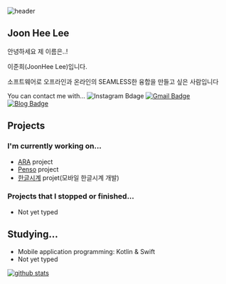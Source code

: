 ![header](https://capsule-render.vercel.app/api?type=waving&color=0:8deebc,100:96eff4&height=300&section=header&text=HeLlo_WoRlD!&fontColor=#000000&fontSize=90)

## Joon Hee Lee
안녕하세요 제 이름은..!

이준희(JoonHee Lee)입니다.

소프트웨어로 오프라인과 온라인의 SEAMLESS한 융합을 만들고 싶은 사람입니다

You can contact me with...
![Instagram Bdage](https://img.shields.io/badge/instagram-e4405f?style=flat-square&logo=instagram&logoColor=white&link=https://www.instagram.com/js_develop/)
[![Gmail Badge](https://img.shields.io/badge/-Gmail-d14836?style=flat-square&logo=Gmail&logoColor=white&link=mailto:hanchaa@gmail.com)](mailto:neo81389@gmail.com)
[![Blog Badge](https://img.shields.io/badge/Blog-black?style=falt-suqre&logo=github&logoColor=white&link=https://joonlee.notion.site/JoonLee-Studio-dab0807295ad4a47802561c3b5bf4ad7)](https://joonlee.notion.site/JoonLee-Studio-dab0807295ad4a47802561c3b5bf4ad7)

## Projects
###  I'm currently working on...
- [ARA](https://github.com/ARA-developer/ARA) project
- [Penso](https://github.com/PensoTeam) project
- [한글시계](https://hangulclock.today/#/) projet(모바일 한글시계 개발)

### Projects that I stopped or finished...
- Not yet typed


## Studying...
- Mobile application programming: Kotlin & Swift
- Not yet typed


[![github stats](https://github-readme-stats.vercel.app/api?username=JoonLee-K&show_icons=true)](https://github.com/JoonLee-K/)


<!--
**JoonLee-K/JoonLee-K** is a ✨ _special_ ✨ repository because its `README.md` (this file) appears on your GitHub profile.

Here are some ideas to get you started:

- 🔭 I’m currently working on ...
- 🌱 I’m currently learning ...
- 👯 I’m looking to collaborate on ...
- 🤔 I’m looking for help with ...
- 💬 Ask me about ...
- 📫 How to reach me: ...
- 😄 Pronouns: ...
- ⚡ Fun fact: ...
-->
